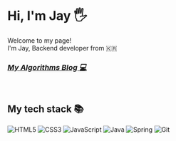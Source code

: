 <h1> Hi, I'm Jay 🖐 </h1>
Welcome to my page!<br>
I'm Jay, Backend developer from 🇰🇷

<p>
  <em>
    <h3>
      <a href="https://won4885.github.io/">
        My Algorithms Blog 💻
      </a>
    </h3>
  </em>
</p>

<br />
<h2> My tech stack 📚 </h2>

![HTML5](https://img.shields.io/badge/-HTML5-F05032?style=for-the-badge&logo=html5&logoColor=ffffff)
![CSS3](https://img.shields.io/badge/-CSS3-007ACC?style=for-the-badge&logo=css3)
![JavaScript](https://img.shields.io/badge/-JavaScript-%23F7DF1C?style=for-the-badge&logo=javascript&logoColor=000000&labelColor=%23F7DF1C&color=%23FFCE5A)
![Java](https://img.shields.io/badge/-Java-007ACC?style=for-the-badge&logo=Java&logoColor=white)
![Spring](https://img.shields.io/badge/-Spring-222222?style=for-the-badge&logo=Spring)
![Git](https://img.shields.io/badge/-Git-F05032?style=for-the-badge&logo=git&logoColor=ffffff)

